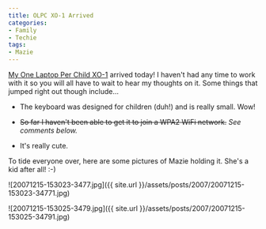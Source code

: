 ```yaml
---
title: OLPC XO-1 Arrived
categories:
- Family
- Techie
tags:
- Mazie
---
```


[My One Laptop Per Child XO-1](/thingelstad/one-laptop-per-child-and-me) arrived today! I haven't had any time to work with it so you will all have to wait to hear my thoughts on it. Some things that jumped right out though include...

  * The keyboard was designed for children (duh!) and is really small. Wow!


  * <strike>So far I haven't been able to get it to join a WPA2 WiFi network.</strike> _See comments below._


  * It's really cute.

To tide everyone over, here are some pictures of Mazie holding it. She's a kid after all! :-)

![20071215-153023-3477.jpg]({{ site.url }}/assets/posts/2007/20071215-153023-34771.jpg)
  

![20071215-153025-3479.jpg]({{ site.url }}/assets/posts/2007/20071215-153025-34791.jpg)
